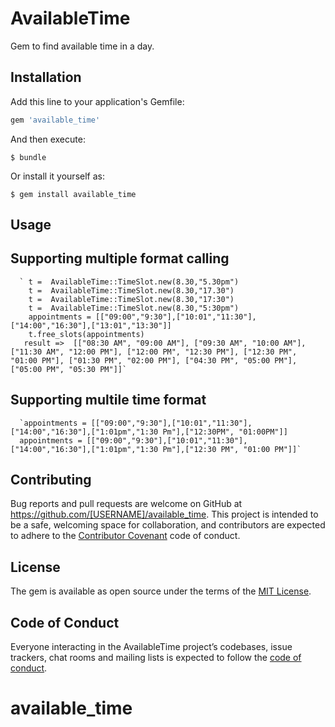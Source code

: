 # AvailableTime

Gem to find available time in a day.

## Installation

Add this line to your application's Gemfile:

```ruby
gem 'available_time'
```

And then execute:

    $ bundle

Or install it yourself as:

    $ gem install available_time

## Usage

 ## Supporting multiple format calling
	  ` t =  AvailableTime::TimeSlot.new(8.30,"5.30pm")
	    t =  AvailableTime::TimeSlot.new(8.30,"17.30")
	    t =  AvailableTime::TimeSlot.new(8.30,"17:30")
	    t =  AvailableTime::TimeSlot.new(8.30,"5:30pm")
	    appointments = [["09:00","9:30"],["10:01","11:30"],["14:00","16:30"],["13:01","13:30"]]
        t.free_slots(appointments)
	   result =>  [["08:30 AM", "09:00 AM"], ["09:30 AM", "10:00 AM"], ["11:30 AM", "12:00 PM"], ["12:00 PM", "12:30 PM"], ["12:30 PM", "01:00 PM"], ["01:30 PM", "02:00 PM"], ["04:30 PM", "05:00 PM"], ["05:00 PM", "05:30 PM"]]`
	  
 ## Supporting multile time format

	  `appointments = [["09:00","9:30"],["10:01","11:30"],["14:00","16:30"],["1:01pm","1:30 Pm"],["12:30PM", "01:00PM"]]
	  appointments = [["09:00","9:30"],["10:01","11:30"],["14:00","16:30"],["1:01pm","1:30 Pm"],["12:30 PM", "01:00 PM"]]`

## Contributing

Bug reports and pull requests are welcome on GitHub at https://github.com/[USERNAME]/available_time. This project is intended to be a safe, welcoming space for collaboration, and contributors are expected to adhere to the [Contributor Covenant](http://contributor-covenant.org) code of conduct.

## License

The gem is available as open source under the terms of the [MIT License](https://opensource.org/licenses/MIT).

## Code of Conduct

Everyone interacting in the AvailableTime project’s codebases, issue trackers, chat rooms and mailing lists is expected to follow the [code of conduct](https://github.com/[USERNAME]/available_time/blob/master/CODE_OF_CONDUCT.md).

# available_time

